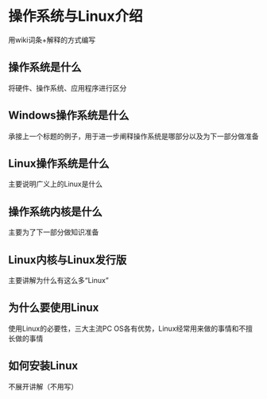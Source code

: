 # 操作系统与Linux介绍

用wiki词条+解释的方式编写

## 操作系统是什么

将硬件、操作系统、应用程序进行区分

## Windows操作系统是什么

承接上一个标题的例子，用于进一步阐释操作系统是哪部分以及为下一部分做准备

## Linux操作系统是什么

主要说明广义上的Linux是什么

## 操作系统内核是什么

主要为了下一部分做知识准备

## Linux内核与Linux发行版

主要讲解为什么有这么多“Linux”

## 为什么要使用Linux

使用Linux的必要性，三大主流PC OS各有优势，Linux经常用来做的事情和不擅长做的事情

## 如何安装Linux

不展开讲解（不用写）